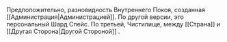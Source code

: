 Предположительно, разновидность Внутреннего Покоя, созданная [[Администрация|Администрацией]].
По другой версии, это персональный Шард Спейс.
По третьей, Чистилище, между [[Страна]] и [[Другая Сторона|Другой Стороной]] .
